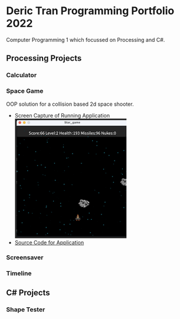 # Deric Tran Programming Portfolio 2022
Computer Programming 1 which focussed on Processing and C#.

## Processing Projects

### Calculator

### Space Game
OOP solution for a collision based 2d space shooter.
* Screen Capture of Running Application
![Spacegame](https://github.com/ikenim/portfolio22/blob/main/images/stargame.png?raw=true)
* [Source Code for Application](https://github.com/ikenim/portfolio22/blob/main/src/Star_game.zip)

### Screensaver

### Timeline

## C# Projects

### Shape Tester
